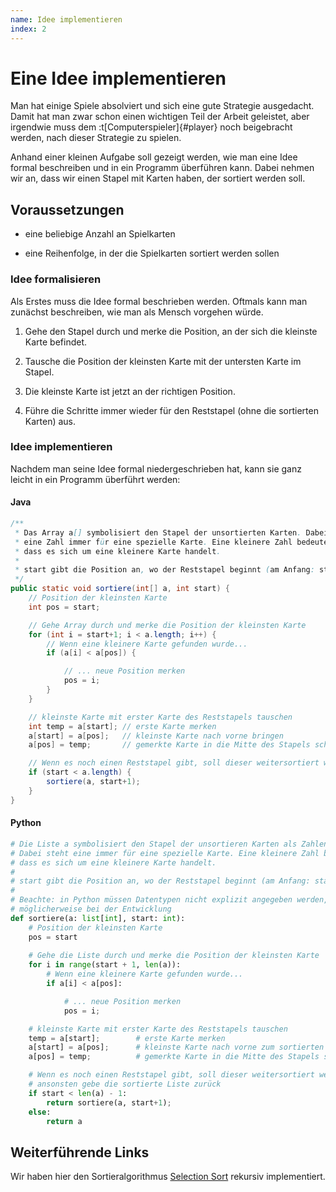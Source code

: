 ```yaml
---
name: Idee implementieren
index: 2
---
```


# Eine Idee implementieren

Man hat einige Spiele absolviert und sich eine gute Strategie
ausgedacht. Damit hat man zwar schon einen wichtigen Teil der Arbeit
geleistet, aber irgendwie muss dem
:t[Computerspieler]{#player} noch beigebracht werden, nach
dieser Strategie zu spielen.

Anhand einer kleinen Aufgabe soll gezeigt werden, wie man eine Idee
formal beschreiben und in ein Programm überführen kann. Dabei nehmen wir
an, dass wir einen Stapel mit Karten haben, der sortiert werden soll.

## Voraussetzungen

-   eine beliebige Anzahl an Spielkarten

-   eine Reihenfolge, in der die Spielkarten sortiert werden sollen

### Idee formalisieren

Als Erstes muss die Idee formal beschrieben werden. Oftmals kann man
zunächst beschreiben, wie man als Mensch vorgehen würde.

1.  Gehe den Stapel durch und merke die Position, an der sich die
    kleinste Karte befindet.

2.  Tausche die Position der kleinsten Karte mit der untersten Karte im
    Stapel.

3.  Die kleinste Karte ist jetzt an der richtigen Position.

4.  Führe die Schritte immer wieder für den Reststapel (ohne die sortierten
    Karten) aus.

### Idee implementieren

Nachdem man seine Idee formal niedergeschrieben hat, kann sie ganz
leicht in ein Programm überführt werden:

#### Java

```java
/**
 * Das Array a[] symbolisiert den Stapel der unsortierten Karten. Dabei steht
 * eine Zahl immer für eine spezielle Karte. Eine kleinere Zahl bedeutet,
 * dass es sich um eine kleinere Karte handelt.
 *
 * start gibt die Position an, wo der Reststapel beginnt (am Anfang: start = 0)
 */
public static void sortiere(int[] a, int start) {
    // Position der kleinsten Karte
    int pos = start;

    // Gehe Array durch und merke die Position der kleinsten Karte 
    for (int i = start+1; i < a.length; i++) {
        // Wenn eine kleinere Karte gefunden wurde...
        if (a[i] < a[pos]) {

            // ... neue Position merken
            pos = i;
        }
    }

    // kleinste Karte mit erster Karte des Reststapels tauschen  
    int temp = a[start]; // erste Karte merken
    a[start] = a[pos];   // kleinste Karte nach vorne bringen
    a[pos] = temp;       // gemerkte Karte in die Mitte des Stapels schreiben

    // Wenn es noch einen Reststapel gibt, soll dieser weitersortiert werden 
    if (start < a.length) {
        sortiere(a, start+1);
    }
}
```

#### Python

```python
# Die Liste a symbolisiert den Stapel der unsortieren Karten als Zahlen repräsentiert.
# Dabei steht eine immer für eine spezielle Karte. Eine kleinere Zahl bedeutet,
# dass es sich um eine kleinere Karte handelt.
#
# start gibt die Position an, wo der Reststapel beginnt (am Anfang: start = 0)
# 
# Beachte: in Python müssen Datentypen nicht explizit angegeben werden, es hilft aber
# möglicherweise bei der Entwicklung
def sortiere(a: list[int], start: int):
    # Position der kleinsten Karte
    pos = start
    
    # Gehe die Liste durch und merke die Position der kleinsten Karte 
    for i in range(start + 1, len(a)):
        # Wenn eine kleinere Karte gefunden wurde...
        if a[i] < a[pos]:

            # ... neue Position merken
            pos = i;

    # kleinste Karte mit erster Karte des Reststapels tauschen  
    temp = a[start];        # erste Karte merken
    a[start] = a[pos];      # kleinste Karte nach vorne zum sortierten Bereich bringen
    a[pos] = temp;          # gemerkte Karte in die Mitte des Stapels schreiben

    # Wenn es noch einen Reststapel gibt, soll dieser weitersortiert werden,
    # ansonsten gebe die sortierte Liste zurück
    if start < len(a) - 1:
        return sortiere(a, start+1);
    else:
        return a
```

## Weiterführende Links

Wir haben hier den Sortieralgorithmus [Selection Sort](https://de.wikipedia.org/wiki/Selectionsort)
rekursiv implementiert.